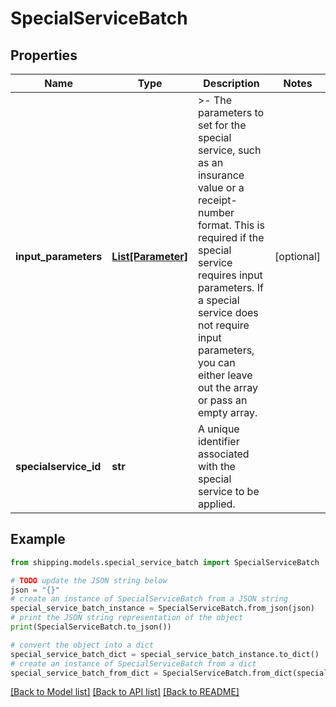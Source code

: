 # SpecialServiceBatch


## Properties

Name | Type | Description | Notes
------------ | ------------- | ------------- | -------------
**input_parameters** | [**List[Parameter]**](Parameter.md) | &gt;- The parameters to set for the special service, such as an insurance value or a receipt-number format. This is required if the special service requires input parameters. If a special service does not require input parameters, you can either leave out the array or pass an empty array. | [optional] 
**specialservice_id** | **str** | A unique identifier associated with the special service to be applied. | 

## Example

```python
from shipping.models.special_service_batch import SpecialServiceBatch

# TODO update the JSON string below
json = "{}"
# create an instance of SpecialServiceBatch from a JSON string
special_service_batch_instance = SpecialServiceBatch.from_json(json)
# print the JSON string representation of the object
print(SpecialServiceBatch.to_json())

# convert the object into a dict
special_service_batch_dict = special_service_batch_instance.to_dict()
# create an instance of SpecialServiceBatch from a dict
special_service_batch_from_dict = SpecialServiceBatch.from_dict(special_service_batch_dict)
```
[[Back to Model list]](../README.md#documentation-for-models) [[Back to API list]](../README.md#documentation-for-api-endpoints) [[Back to README]](../README.md)


